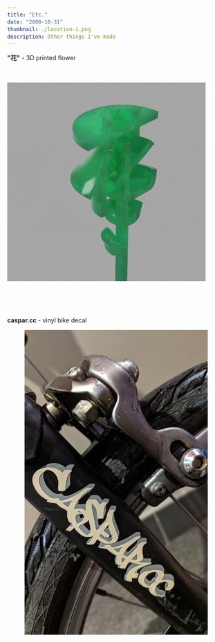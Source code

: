 ```yaml
---
title: "Etc."
date: "2000-10-31"
thumbnail: ./location-1.png
description: Other things I've made
---
```


**"花"** - 3D printed flower
<br/><br/><br/>

<div class="kg-card">

![花](./hua.gif)

</div>
<br/><br/><br/>

**caspar.cc** - vinyl bike decal

<figure class="kg-card kg-image-card">
<img src='bike-decal-1.jpg'></img>
<!-- <figcaption>Caspar.cc logo vinyl bike decal</figcaption> -->
</figure>

<div>
    <slider>
    </slider>
</div>
